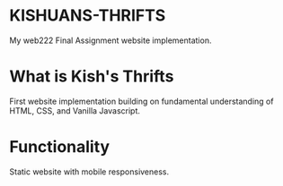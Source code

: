# KISHUANS-THRIFTS
My web222 Final Assignment website implementation.
# What is Kish's Thrifts 
First website implementation building on fundamental understanding of HTML, CSS, and Vanilla Javascript. 
# Functionality 
Static website with mobile responsiveness.
